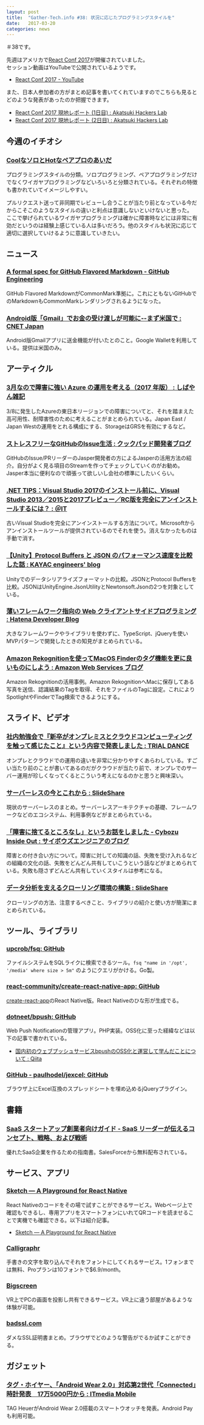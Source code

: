 ```yaml
---
layout: post
title:  "Gather-Tech.info #38: 状況に応じたプログラミングスタイルを"
date:   2017-03-20
categories: news
---
```


＃38です。

先週はアメリカで[React Conf 2017](http://conf.reactjs.org/)が開催されていました。  
セッション動画はYouTubeで公開されているようです。

- [React Conf 2017 - YouTube](https://www.youtube.com/playlist?list=PLb0IAmt7-GS3fZ46IGFirdqKTIxlws7e0)

また、日本人参加者の方がまとめ記事を書いてくれていますのでこちらも見るとどのような発表があったのか把握できます。

- [React Conf 2017 現地レポート (1日目) : Akatsuki Hackers Lab](http://hackerslab.aktsk.jp/2017/03/14/133739)
- [React Conf 2017 現地レポート (2日目) : Akatsuki Hackers Lab](http://hackerslab.aktsk.jp/2017/03/15/125654)

## 今週のイチオシ

### [CoolなソロとHotなペアプロのあいだ](https://twop.agile.esm.co.jp/lets-choose-programming-style-in-your-context-b4b66a89934c#.haavai6uc)

プログラミングスタイルの分類。ソロプログラミング、ペアプログラミングだけでなくワイガヤプログラミングなどいろいろと分類されている。それぞれの特徴も書かれていてイメージしやすい。

プルリクエスト送って非同期でレビューし合うことが当たり前となっている今だからこそこのようなスタイルの違いと利点は意識しないといけないと思った。
ここで挙げられているワイガヤプログラミングは確かに障害時などには非常に有効だというのは経験上感じている人は多いだろう。他のスタイルも状況に応じて適切に選択していけるように意識していきたい。

## ニュース

### [A formal spec for GitHub Flavored Markdown - GitHub Engineering](https://githubengineering.com/a-formal-spec-for-github-markdown/)

GitHub Flavored MarkdownがCommonMark準拠に。これにともないGitHubでのMarkdownもCommonMarkレンダリングされるようになった。

### [Android版「Gmail」でお金の受け渡しが可能に--まず米国で : CNET Japan](https://japan.cnet.com/article/35098107/)

Android版Gmailアプリに送金機能が付いたとのこと。Google Walletを利用している。提供は米国のみ。

## アーティクル

### [3月なので障害に強い Azure の運用を考える（2017 年版） : しばやん雑記](http://blog.shibayan.jp/entry/20170312/1489290094)

3/8に発生したAzureの東日本リージョンでの障害についてと、それを踏まえた高可用性、耐障害性のために考えることがまとめられている。Japan East / Japan Westの運用をとれる構成にする、StorageはGRSを有効にするなど。

### [ストレスフリーなGitHubのIssue生活 : クックパッド開発者ブログ](http://techlife.cookpad.com/entry/2017/03/14/100000)

GitHubのIssue/PRリーダーのJasper開発者の方によるJasperの活用方法の紹介。自分がよく見る項目のStreamを作ってチェックしていくのがお勧め。  
Jasper本当に便利なので頑張って欲しいし会社の標準にしたいくらい。

### [.NET TIPS：Visual Studio 2017のインストール前に、Visual Studio 2013／2015と2017プレビュー／RC版を完全にアンインストールするには？ : ＠IT](http://www.atmarkit.co.jp/ait/articles/1703/13/news034.html)

古いVisual Studioを完全にアンインストールする方法について。Microsoftからアンインストールツールが提供されているのでそれを使う。消えなかったものは手動で消す。

### [【Unity】Protocol Buffers と JSON のパフォーマンス速度を比較した話 : KAYAC engineers' blog](http://techblog.kayac.com/unity-protocol-buffers)

Unityでのデータシリアライズフォーマットの比較。JSONとProtocol Buffersを比較。JSONはUnityEngine.JsonUtilityとNewtonsoft.Jsonの2つを対象としている。

### [薄いフレームワーク指向の Web クライアントサイドプログラミング : Hatena Developer Blog](http://developer.hatenastaff.com/entry/2017/03/10/190229)

大きなフレームワークやライブラリを使わずに、TypeScript、jQueryを使いMVPパターンで開発したときの知見がまとめられている。

### [Amazon Rekognitionを使ってMacOS Finderのタグ機能を更に良いものにしよう : Amazon Web Services ブログ](https://aws.amazon.com/jp/blogs/news/using-amazon-rekognition-to-enhance-macos-finder-tags/)

Amazon Rekognitionの活用事例。Amazon RekognitionへMacに保存してある写真を送信、認識結果のTagを取得、それをファイルのTagに設定。これによりSpotlightやFinderでTag検索できるようにする。

## スライド、ビデオ

### [社内勉強会で『新卒がオンプレミスとクラウドコンピューティングを触って感じたこと』という内容で発表しました : TRIAL DANCE](http://blog.mizukmb.net/post/presented-at-fftt/)

オンプレとクラウドでの運用の違いを非常に分かりやすくあらわしている。すごい当たり前のことが書いてあるのだがクラウドが当たり前で、オンプレでのサーバー運用が珍しくなってくるとこういう考えになるのかと思うと興味深い。

### [サーバーレスの今とこれから : SlideShare](https://www.slideshare.net/YoshidaShingo/serverlessnowandthen)

現状のサーバーレスのまとめ。サーバーレスアーキテクチャの基礎、フレームワークなどのエコシステム、利用事例などがまとめられている。

### [「障害に捨てるところなし」というお話をしました - Cybozu Inside Out : サイボウズエンジニアのブログ](http://blog.cybozu.io/entry/2017/03/15/080000)

障害との付き合い方について。障害に対しての知識の話、失敗を受け入れるなどの組織の文化の話、失敗をどんどん共有していこうという話などがまとめられている。失敗も隠さずどんどん共有していくスタイルは参考になる。

### [データ分析を支えるクローリング環境の構築 : SlideShare](https://www.slideshare.net/linecorp/ss-73008918)

クローリングの方法、注意するべきこと、ライブラリの紹介と使い方が簡潔にまとめられている。

## ツール、ライブラリ

### [upcrob/fsq: GitHub](https://github.com/upcrob/fsq)

ファイルシステムをSQLライクに検索できるツール。`fsq "name in '/opt', '/media' where size > 5m"` のようにクエリがかける。Go製。

### [react-community/create-react-native-app: GitHub](https://github.com/react-community/create-react-native-app)

[create-react-app](https://github.com/facebookincubator/create-react-app)のReact Native版。React Nativeのひな形が生成でる。

### [dotneet/bpush: GitHub](https://github.com/dotneet/bpush)

Web Push Notificationの管理アプリ。PHP実装。OSS化に至った経緯などは以下の記事で書かれている。

- [国内初のウェブプッシュサービスbpushのOSS化と運営して学んだことについて : Qiita](http://qiita.com/devneko/items/0a18e1072e1a5245c58e)

### [GitHub - paulhodel/jexcel: GitHub](https://github.com/paulhodel/jexcel)

ブラウザ上にExcel互換のスプレッドシートを埋め込めるjQueryプラグイン。

## 書籍

### [SaaS スタートアップ創業者向けガイド - SaaS リーダーが伝えるコンセプト、戦略、および戦術](https://www.salesforce.com/jp/smallbusinesscenter/resources/SaaS-Startup-Founders-Guide.jsp)

優れたSaaS企業を作るための指南書。SalesForceから無料配布されている。

## サービス、アプリ

### [Sketch — A Playground for React Native](https://blog.expo.io/sketch-a-playground-for-react-native-16b2401f44a2#.z59cvo32i)

React Nativeのコードをその場で試すことができるサービス。Webページ上で確認もできるし、専用アプリをスマートフォンにいれてQRコードを読ませることで実機でも確認できる。以下は紹介記事。

- [Sketch — A Playground for React Native](https://blog.expo.io/sketch-a-playground-for-react-native-16b2401f44a2#.z59cvo32i)

### [Calligraphr](https://www.calligraphr.com/)

手書きの文字を取り込んでそれをフォントにしてくれるサービス。1フォンまでは無料、Proプランは10フォントで$6.9/month。

### [Bigscreen](http://bigscreenvr.com/)

VR上でPCの画面を投影し共有できるサービス。VR上に違う部屋があるような体験が可能。

### [badssl.com](https://badssl.com/)

ダメなSSL証明書まとめ。ブラウザでどのような警告がでるか試すことができる。

## ガジェット

### [タグ・ホイヤー、「Android Wear 2.0」対応第2世代「Connected」時計発表　17万5000円から : ITmedia Mobile](http://www.itmedia.co.jp/mobile/articles/1703/15/news060.html)

TAG HeuerがAndroid Wear 2.0搭載のスマートウオッチを発表。Android Payも利用可能。